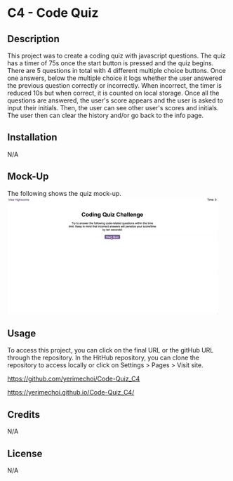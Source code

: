 # C4 - Code Quiz

## Description
This project was to create a coding quiz with javascript questions. The quiz has a timer of 75s once the start button is pressed and the quiz begins. There are 5 questions in total with 4 different multiple choice buttons. Once one answers, below the multiple choice it logs whether the user answered the previous question correctly or incorrectly. When incorrect, the timer is reduced 10s but when correct, it is counted on local storage. Once all the questions are answered, the user's score appears and the user is asked to input their initials. Then, the user can see other user's scores and initials. The user then can clear the history and/or go back to the info page.

## Installation
N/A

## Mock-Up
The following shows the quiz mock-up. 
![MockUp](./Images/04-web-apis-homework-demo.gif)

## Usage
To access this project, you can click on the final URL or the gitHub URL through the repository. In the HitHub repository, you can clone the repository to access locally or click on Settings > Pages > Visit site.

https://github.com/yerimechoi/Code-Quiz_C4

https://yerimechoi.github.io/Code-Quiz_C4/

## Credits
N/A

## License
N/A